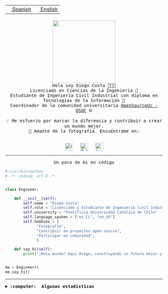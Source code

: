 <table border="0"  align="right">
 <tr><td><a href="README.md"><img src="https://upload.wikimedia.org/wikipedia/commons/thumb/8/89/Bandera_de_Espa%C3%B1a.svg/1200px-Bandera_de_Espa%C3%B1a.svg.png" height="10"> Spanish</a></td>
 <td><a href="README.en.md"><img src="https://upload.wikimedia.org/wikipedia/commons/a/a4/Flag_of_the_United_States.svg" height="10"> English</a></td></tr>
</table><br><br><br>

<p align="center">
  <img src="https://github.com/diegocostares/diegocostares/blob/main/Images/aaa2.gif?raw=true" height="200px" weight="200px">
  <br><samp>
    Hola soy Diego Costa 👨🏻‍💻<br>
    Licenciado en Ciencias de la Ingeniería 🤖<br>
    Estudiante de Ingeniería Civil Industrial con diploma en Tecnologías de la Información 🧠<br>
    Coordinador de la comunidad universitaria <a href="https://github.com/open-source-uc">OpenSourceUc - OSUC</a> 🌐<br>
  <br>
    💡 Me esfuerzo por marcar la diferencia y contribuir a crear un mundo mejor.<br>
    📸 Amante de la fotografía. Encuéntrame en: <br>
  <br></samp>
</p>

<p align="center">
   <a href="https://instagram.com/diegocosta_no" target="blank">
      <img align="center" src="https://cdn.jsdelivr.net/npm/simple-icons@3.0.1/icons/instagram.svg" alt="instagram" height="25px" width="25px" />
      &#8203;
   </a>
   &nbsp; &nbsp; &nbsp;
   <a href="https://t.me/diegocosta_no" target="blank">
      <img align="center" alt="Telegram" width="25px" src="https://icons-for-free.com/iconfiles/png/512/Telegram-1324888767380505522.png" />
      &#8203;
   </a>
   &nbsp; &nbsp; &nbsp;
   <a href="https://www.linkedin.com/in/diegocostar/" target="blank">
      <img align="center" alt="LinkedIn" width="25px" src="https://img.icons8.com/metro/452/linkedin.png" />
      &#8203;
   </a>
</p>

---

<p align="center"><front size="25"><samp>Un poco de mi en código</samp></front></p>

```python
#!/usr/bin/python
# -*- coding: utf-8 -*-


class Engineer:

    def __init__(self):
        self.name = "Diego Costa"
        self.role = "Licenciado y Estudiante de Ingeniería Civil Industrial"
        self.university = "Pontificia Universidad Católica de Chile"
        self.language_spoken = ["es_CL", "en_US"]
        self.hobbies = [
              "Fotografía",
              "Contribuir en proyectos open-source",
              "Participar en comunidad",
              ]

    def say_hi(self):
        print("¡Hola mundo! Aquí Diego, construyendo un futuro mejor y cambiando el mundo.")


me = Engineer()
me.say_hi()
```

---

<details>
  <summary><b><samp>:computer: &nbsp;Algunas estadísticas</samp></b></summary>
  <br/></p>

<!--START_SECTION:waka-->
![Code Time](http://img.shields.io/badge/Code%20Time-1%2C642%20hrs%2018%20mins-blue)

📅 **Soy más productivo los Miércoles** 

```text
Lunes                    6061 commits        ██░░░░░░░░░░░░░░░░░░░░░░░   07.93 % 
Martes                   2363 commits        █░░░░░░░░░░░░░░░░░░░░░░░░   03.09 % 
Miércoles                23562 commits       ████████░░░░░░░░░░░░░░░░░   30.82 % 
Jueves                   20186 commits       ███████░░░░░░░░░░░░░░░░░░   26.40 % 
Viernes                  20886 commits       ███████░░░░░░░░░░░░░░░░░░   27.32 % 
Sábado                   2866 commits        █░░░░░░░░░░░░░░░░░░░░░░░░   03.75 % 
Domingo                  529 commits         ░░░░░░░░░░░░░░░░░░░░░░░░░   00.69 % 
```


📊 **Esta semana me dediqué a** 

```text
🐱‍💻 Proyectos: 
buk-webapp               8 hrs 38 mins       █████████████████████░░░░   84.97 % 
Ipre-sports-results      26 mins             █░░░░░░░░░░░░░░░░░░░░░░░░   04.41 % 
lang                     24 mins             █░░░░░░░░░░░░░░░░░░░░░░░░   03.98 % 
charla                   15 mins             █░░░░░░░░░░░░░░░░░░░░░░░░   02.61 % 
Testing-Tareas-2024-1    9 mins              ░░░░░░░░░░░░░░░░░░░░░░░░░   01.57 % 
```


 Last Updated on 31/05/2024 20:18:00 UTC
<!--END_SECTION:waka-->

<p align="center"> <img src="https://github-readme-stats.vercel.app/api?username=diegocostares&show_icons=true&theme=ayu-mirage" alt="abhisheknaiidu" /></p>

</details>
